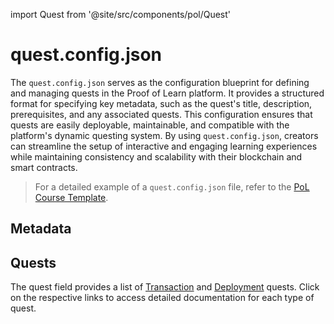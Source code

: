import Quest from '@site/src/components/pol/Quest'

# quest.config.json

The `quest.config.json` serves as the configuration blueprint for defining and managing quests in the Proof of Learn platform. It provides a structured format for specifying key metadata, such as the quest's title, description, prerequisites, and any associated quests. This configuration ensures that quests are easily deployable, maintainable, and compatible with the platform's dynamic questing system. By using `quest.config.json`, creators can streamline the setup of interactive and engaging learning experiences while maintaining consistency and scalability with their blockchain and smart contracts.

> For a detailed example of a `quest.config.json` file, refer to the [PoL Course Template](https://github.com/POLearn/pol-template/blob/master/quest.config.json).

## Metadata

<Quest componentName="QuestMetadata" />

## Quests

The quest field provides a list of [Transaction](../quest/transaction.md) and [Deployment](../quest/deployment.md) quests. Click on the respective links to access detailed documentation for each type of quest.
